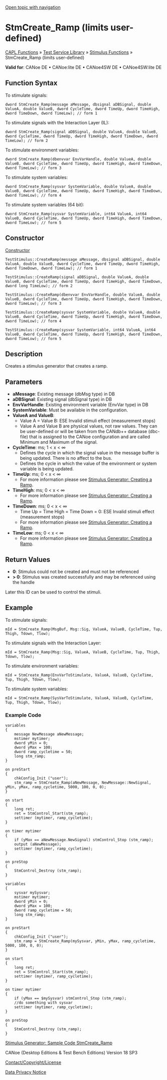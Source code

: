 [Open topic with navigation](../../../../../CANoeDEFamily.htm#Topics/CAPLFunctions/Test/Functions/CAPLfunctionStmCreateRampUserDefined.md)

# StmCreate_Ramp (limits user-defined)

[CAPL Functions](../../CAPLfunctions.md) » [Test Service Library](../CAPLfunctionsTSLOverview.md) » [Stimulus Functions](../CAPLfunctionsTSLStimulusOverview.md) » StmCreate_Ramp (limits user-defined)

**Valid for**: CANoe DE • CANoe:lite DE • CANoe4SW DE • CANoe4SW:lite DE

## Function Syntax

To stimulate signals:

```
dword StmCreate_Ramp(message aMessage, dbsignal aDBSignal, double ValueA, double ValueB, dword CycleTime, dword TimeUp, dword TimeHigh, dword TimeDown, dword TimeLow); // form 1
```

To stimulate signals with the Interaction Layer (IL):

```
dword StmCreate_Ramp(signal aDBSignal, double ValueA, double ValueB, dword CycleTime, dword TimeUp, dword TimeHigh, dword TimeDown, dword TimeLow); // form 2
```

To stimulate environment variables:

```
dword StmCreate_Ramp(dbenvvar EnvVarHandle, double ValueA, double ValueB, dword CycleTime, dword TimeUp, dword TimeHigh, dword TimeDown, dword TimeLow); // form 3
```

To stimulate system variables:

```
dword StmCreate_Ramp(sysvar SystemVariable, double ValueA, double ValueB, dword CycleTime, dword TimeUp, dword TimeHigh, dword TimeDown, dword TimeLow); // form 4
```

To stimulate system variables (64 bit):

```
dword StmCreate_Ramp(sysvar SystemVariable, int64 ValueA, int64 ValueB, dword CycleTime, dword TimeUp, dword TimeHigh, dword TimeDown, dword TimeLow); // form 5
```

## Constructor

[Constructor](../../../Shared/CAPL/General/ClassesAndObjects.md)

```
TestStimulus::CreateRamp(message aMessage, dbsignal aDBSignal, double ValueA, double ValueB, dword CycleTime, dword TimeUp, dword TimeHigh, dword TimeDown, dword TimeLow); // form 1
```

```
TestStimulus::CreateRamp(signal aDBSignal, double ValueA, double ValueB, dword CycleTime, dword TimeUp, dword TimeHigh, dword TimeDown, dword long TimeLow); // form 2
```

```
TestStimulus::CreateRamp(dbenvvar EnvVarHandle, double ValueA, double ValueB, dword CycleTime, dword TimeUp, dword TimeHigh, dword TimeDown, dword TimeLow); // form 3
```

```
TestStimulus::CreateRamp(sysvar SystemVariable, double ValueA, double ValueB, dword CycleTime, dword TimeUp, dword TimeHigh, dword TimeDown, dword TimeLow); // form 4
```

```
TestStimulus::CreateRamp(sysvar SystemVariable, int64 ValueA, int64 ValueB, dword CycleTime, dword TimeUp, dword TimeHigh, dword TimeDown, dword TimeLow); // form 5
```

## Description

Creates a stimulus generator that creates a ramp.

## Parameters

- **aMessage**: Existing message (dbMsg type) in DB
- **aDBSignal**: Existing signal (dbSignal type) in DB
- **EnvVarHandle**: Existing environment variable (EnvVar type) in DB
- **SystemVariable**: Must be available in the configuration.
- **ValueA and ValueB**:
  - Value A = Value B: ESE Invalid stimuli effect (measurement stops)
  - Value A and Value B are physical values, not raw values. They can be user-defined or will be taken from the CANdb++ database (dbc-file) that is assigned to the CANoe configuration and are called Minimum and Maximum of the signal.
- **CycleTime**: ms; 1 < x < ∞
  - Defines the cycle in which the signal value in the message buffer is being updated. There is no affect to the bus.
  - Defines the cycle in which the value of the environment or system variable is being updated.
- **TimeUp**: ms; 0 < x < ∞
  - For more information please see [Stimulus Generator: Creating a Ramp](../CAPLfunctionsTSLRampStimulus.md).
- **TimeHigh**: ms; 0 < x < ∞
  - For more information please see [Stimulus Generator: Creating a Ramp](../CAPLfunctionsTSLRampStimulus.md).
- **TimeDown**: ms; 0 < x < ∞
  - Time Up = Time High = Time Down = 0: ESE Invalid stimuli effect (measurement stops)
  - For more information please see [Stimulus Generator: Creating a Ramp](../CAPLfunctionsTSLRampStimulus.md).
- **TimeLow**: ms; 0 < x < ∞
  - For more information please see [Stimulus Generator: Creating a Ramp](../CAPLfunctionsTSLRampStimulus.md).

## Return Values

- **0**: Stimulus could not be created and must not be referenced
- **> 0**: Stimulus was created successfully and may be referenced using the handle

Later this ID can be used to control the stimuli.

## Example

To stimulate signals:

```
mId = StmCreate_Ramp(MsgBuf, Msg::Sig, ValueA, ValueB, CycleTime, Tup, Thigh, Tdown, Tlow);
```

To stimulate signals with the Interaction Layer:

```
mId = StmCreate_Ramp(Msg::Sig, ValueA, ValueB, CycleTime, Tup, Thigh, Tdown, Tlow);
```

To stimulate environment variables:

```
mId = StmCreate_Ramp(EnvVarToStimulate, ValueA, ValueB, CycleTime, Tup, Thigh, Tdown, Tlow);
```

To stimulate system variables:

```
mId = StmCreate_Ramp(SysVarToStimulate, ValueA, ValueB, CycleTime, Tup, Thigh, Tdown, Tlow);
```

### Example Code

```plaintext
variables
{
    message NewMessage aNewMessage;
    mstimer mytimer;
    dword yMin = 0;
    dword yMax = 100;
    dword ramp_cycletime = 50;
    long stm_ramp;
}

on preStart
{
    chkConfig_Init ("user");
    stm_ramp = StmCreate_Ramp(aNewMessage, NewMessage::NewSignal, yMin, yMax, ramp_cycletime, 5000, 100, 0, 0);
}

on start
{
    long ret;
    ret = StmControl_Start(stm_ramp);
    settimer (mytimer, ramp_cycletime);
}

on timer mytimer
{
    if (yMax == aNewMessage.NewSignal) stmControl_Stop (stm_ramp);
    output (aNewMessage);
    settimer (mytimer, ramp_cycletime);
}

on preStop
{
    StmControl_Destroy (stm_ramp);
}
```

```plaintext
variables
{
    sysvar mySysvar;
    mstimer mytimer;
    dword yMin = 0;
    dword yMax = 100;
    dword ramp_cycletime = 50;
    long stm_ramp;
}

on preStart
{
    chkConfig_Init ("user");
    stm_ramp = StmCreate_Ramp(mySysvar, yMin, yMax, ramp_cycletime, 5000, 100, 0, 0);
}

on start
{
    long ret;
    ret = StmControl_Start(stm_ramp);
    settimer (mytimer, ramp_cycletime);
}

on timer mytimer
{
    if (yMax == $mySysvar) stmControl_Stop (stm_ramp);
    //do something with sysvar
    settimer (mytimer, ramp_cycletime);
}

on preStop
{
    StmControl_Destroy (stm_ramp);
}
```

[Stimulus Generator: Sample Code StmCreate_Ramp](../CAPLfunctionsTSLSampleCode.md)

CANoe (Desktop Editions & Test Bench Editions) Version 18 SP3

[Contact/Copyright/License](../../../Shared/ContactCopyrightLicense.md)

[Data Privacy Notice](https://www.vector.com/int/en/company/get-info/privacy-policy/)

